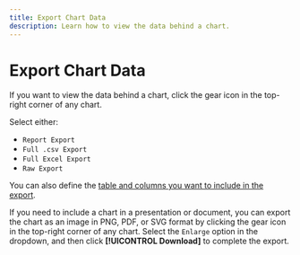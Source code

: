 ```yaml
---
title: Export Chart Data
description: Learn how to view the data behind a chart.
---
```

# Export Chart Data

If you want to view the data behind a chart, click the gear icon in the top-right corner of any chart.

Select either:

- `Report Export`
- `Full .csv Export`
- `Full Excel Export`
- `Raw Export`

You can also define the [table and columns you want to include in the export](../../tutorials/export-raw-data.md).

If you need to include a chart in a presentation or document, you can export the chart as an image in PNG, PDF, or SVG format by clicking the gear icon in the top-right corner of any chart. Select the `Enlarge` option in the dropdown, and then click **[!UICONTROL Download]** to complete the export.
